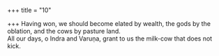 +++
title = "10"

+++
Having won, we should become elated by wealth, the gods by the  oblation, and the cows by pasture land.  
All our days, o Indra and Varuṇa, grant to us the milk-cow that does  not kick.  